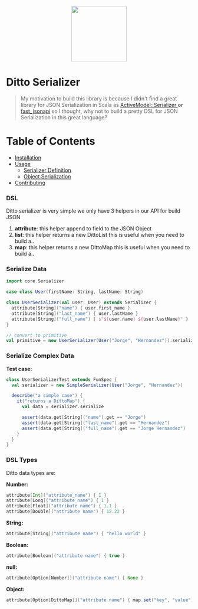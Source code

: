<div align="center">
  <img 
    src="https://xombitgames.com/wp-content/blogs.dir/27/files/2013/10/ditto-pokemon-x-pokemon-y.jpg" 
    width="150"
  >
</div>

# Ditto Serializer
> My motivation to build this library is because I didn't find a great library for JSON Serialization in Scala as  [ActiveModel::Serializer ](https://github.com/rails-api/active_model_serializers) **or** [fast_jsonapi](https://github.com/Netflix/fast_jsonapi) so I thought, why not to build a pretty DSL for JSON Serialization in this great language?

# Table of Contents

* [Installation](#installation)
* [Usage](#usage)
  * [Serializer Definition](#serializer-definition)
  * [Object Serialization](#object-serialization)
* [Contributing](#contributing)

### DSL

Ditto serializer is very simple we only have 3 helpers in our API for build JSON

1. **attribute**: this helper append to field to the JSON Object
2. **list**: this helper returns a new DittoList this is useful when you need to build a..
3. **map**: this helper returns a new DittoMap this is useful when you need to build a..

### Serialize Data
```scala
import core.Serializer

case class User(firstName: String, lastName: String)

class UserSerializer(val user: User) extends Serializer {
  attribute[String]("name") { user.first_name }
  attribute[String]("last_name") { user.lastName }
  attribute[String]("full_name") { s"${user.name} ${user.lastName}" }
}

// convert to primitive
val primitive = new UserSerializer(User("Jorge", "Hernandez")).serialize.primitiveDeep

```

### Serialize Complex Data

**Test case:**
```scala
class UserSerializerTest extends FunSpec {
  val serializer = new SimpleSerializer(User("Jorge", "Hernandez"))

  describe("a simple case") {
    it("returns a DittoMap") {
      val data = serializer.serialize

      assert(data.get[String]("name").get == "Jorge")
      assert(data.get[String]("last_name").get == "Hernandez")
      assert(data.get[String]("full_name").get == "Jorge Hernandez")
    }
  }
}
```
### DSL Types
Ditto data types are:

**Number:**  
```scala
attribute[Int]("attribute_name") { 1 }
attribute[Long]("attribute_name") { 1 }
attribute[Float]("attribute name") { 1.1 }
attribute[Double]("attribute name") { 12.22 }
```
**String:**  
```scala
attribute[String]("attribute name") { "hello world" }
```
 **Boolean:**  
```scala
attribute[Boolean]("attribute name") { true }
```
**null:**  
```scala
attribute[Option[Number]]("attribute name") { None }
```
**Object:**  
```scala
attribute[Option[DittoMap]]("attribute name") { map.set("key", "value") }
```
